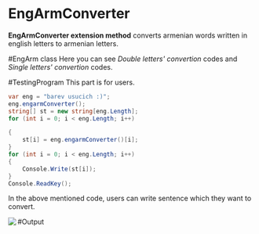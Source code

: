 
# **EngArmConverter**

**EngArmConverter extension method** converts armenian words written in english letters to armenian letters.

#EngArm class
Here you can see *Double letters' convertion* codes and *Single letters' convertion* codes.

#TestingProgram
This part is for users. 

```C#
var eng = "barev usucich :)";
eng.engarmConverter();
string[] st = new string[eng.Length];
for (int i = 0; i < eng.Length; i++)

{
    st[i] = eng.engarmConverter()[i];
}
for (int i = 0; i < eng.Length; i++)
{
    Console.Write(st[i]);
}
Console.ReadKey();
```
In the above mentioned code, users can write sentence which they want to convert.

#Output
<img src="https://cloud.githubusercontent.com/assets/24455176/22056353/2e05f326-dd79-11e6-89e8-b1a5d2de8778.png" align="left"  />
 

